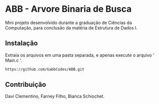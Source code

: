 # ABB - Arvore Binaria de Busca

Mini projeto desenvolvido durante a graduação de Ciências da Computação, para conclusão da matéria de Estrutura de Dados I. 

## Instalação

Extraia os arquivos em uma pasta separada, e apenas execute o arquivo ' Main.c '. 


```bash
https://github.com/GabbCodes/ABB.git
```


## Contribuição 
Davi Clementino, Farney Filho, Bianca Schiochet.
